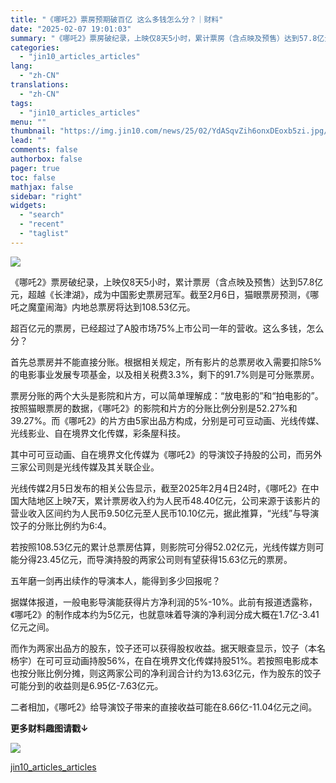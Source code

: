 ```yaml
---
title: "《哪吒2》票房预期破百亿 这么多钱怎么分？｜财料"
date: "2025-02-07 19:01:03"
summary: "《哪吒2》票房破纪录，上映仅8天5小时，累计票房（含点映及预售）达到57.8亿元，超越《长津湖》，..."
categories:
  - "jin10_articles_articles"
lang:
  - "zh-CN"
translations:
  - "zh-CN"
tags:
  - "jin10_articles_articles"
menu: ""
thumbnail: "https://img.jin10.com/news/25/02/YdASqvZih6onxDEoxb5zi.jpg/lite"
lead: ""
comments: false
authorbox: false
pager: true
toc: false
mathjax: false
sidebar: "right"
widgets:
  - "search"
  - "recent"
  - "taglist"
---
```


![](https://img.jin10.com/news/25/02/U7d-XMMiUA8ci8NbE9EDc.jpg)

《哪吒2》票房破纪录，上映仅8天5小时，累计票房（含点映及预售）达到57.8亿元，超越《长津湖》，成为中国影史票房冠军。截至2月6日，猫眼票房预测，《哪吒之魔童闹海》内地总票房将达到108.53亿元。

超百亿元的票房，已经超过了A股市场75%上市公司一年的营收。这么多钱，怎么分？

首先总票房并不能直接分账。根据相关规定，所有影片的总票房收入需要扣除5%的电影事业发展专项基金，以及相关税费3.3%，剩下的91.7%则是可分账票房。

票房分账的两个大头是影院和片方，可以简单理解成：“放电影的”和“拍电影的”。按照猫眼票房的数据，《哪吒2》的影院和片方的分账比例分别是52.27%和39.27%。而《哪吒2》的片方由5家出品方构成，分别是可可豆动画、光线传媒、光线影业、自在境界文化传媒，彩条屋科技。

其中可可豆动画、自在境界文化传媒为《哪吒2》的导演饺子持股的公司，而另外三家公司则是光线传媒及其关联企业。

光线传媒2月5日发布的相关公告显示，截至2025年2月4日24时，《哪吒2》在中国大陆地区上映7天，累计票房收入约为人民币48.40亿元，公司来源于该影片的营业收入区间约为人民币9.50亿元至人民币10.10亿元，据此推算，“光线”与导演饺子的分账比例约为6:4。

若按照108.53亿元的累计总票房估算，则影院可分得52.02亿元，光线传媒方则可能分得23.45亿元，而导演持股的两家公司则有望获得15.63亿元的票房。

五年磨一剑再出续作的导演本人，能得到多少回报呢？

据媒体报道，一般电影导演能获得片方净利润的5%-10%。此前有报道透露称，《哪吒2》的制作成本约为5亿元，也就意味着导演的净利润分成大概在1.7亿-3.41亿元之间。

而作为两家出品方的股东，饺子还可以获得股权收益。据天眼查显示，饺子（本名杨宇）在可可豆动画持股56%，在自在境界文化传媒持股51%。若按照电影成本也按分账比例分摊，则这两家公司的净利润合计约为13.63亿元，作为股东的饺子可能分到的收益则是6.95亿-7.63亿元。

二者相加，《哪吒2》给导演饺子带来的直接收益可能在8.66亿-11.04亿元之间。

**更多财料趣图请戳↓**

[![](https://img.jin10.com/news/25/02/vanEhalq_z1r8StjcoadD.jpg)](https://xnews.jin10.com/details/154254?id=154254)

[jin10_articles_articles](https://xnews.jin10.com/details/162202)
